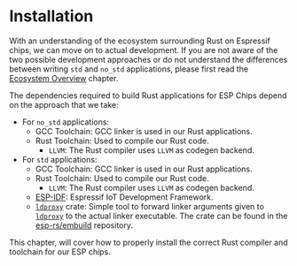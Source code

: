# Installation

With an understanding of the ecosystem surrounding Rust on Espressif chips, we can move on to actual development. If you are not aware of the two possible development approaches or do not understand the differences between writing `std` and `no_std` applications, please first read the [Ecosystem Overview] chapter.

The dependencies required to build Rust applications for ESP Chips depend on the approach that we take:
- For `no_std` applications:
  - GCC Toolchain: GCC linker is used in our Rust applications.
  - Rust Toolchain: Used to compile our Rust code.
    - `LLVM`: The Rust compiler uses `LLVM` as codegen backend.
- For `std` applications:
  - GCC Toolchain: GCC linker is used in our Rust applications.
  - Rust Toolchain: Used to compile our Rust code.
    - `LLVM`: The Rust compiler uses `LLVM` as codegen backend.
  - [ESP-IDF]: Espressif IoT Development Framework.
  - [`ldproxy`] crate:  Simple tool to forward linker arguments given to [`ldproxy`] to the actual linker executable. The crate can be found in the [esp-rs/embuild] repository.

This chapter, will cover how to properly install the correct Rust compiler and toolchain for our ESP chips.

[Ecosystem Overview]: ../overview/index.md
[ESP-IDF]: https://github.com/espressif/esp-idf
[`std` overview]: src\overview\using-the-standard-library.md
[`ldproxy`]: https://github.com/esp-rs/embuild/tree/master/ldproxy
[esp-rs/embuild]: https://github.com/esp-rs/embuild
